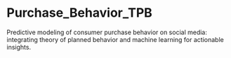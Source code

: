 # Purchase_Behavior_TPB
Predictive modeling of consumer purchase behavior on social media: integrating theory of planned behavior and machine learning for actionable insights.
